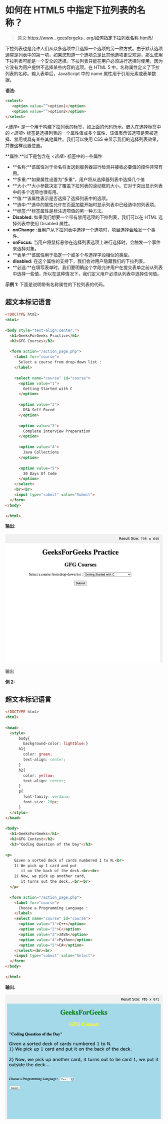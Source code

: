 # 如何在 HTML5 中指定下拉列表的名称？

> 原文:[https://www . geesforgeks . org/如何指定下拉列表名称 html5/](https://www.geeksforgeeks.org/how-to-specify-the-name-for-drop-down-list-in-html5/)

下拉列表也是允许人们从众多选项中只选择一个选项的另一种方式。由于默认选项通常是列表中的第一项，如果您知道一个选项总是比其他选项更受欢迎，那么使用下拉列表可能是一个安全的选择。下拉列表只能在用户必须进行选择时使用，因为它没有为用户提供不选择某些内容的选项。在 HTML 5 中，名称属性定义了下拉列表的名称。输入表单后，JavaScript 中的 name 属性用于引用元素或表单数据。

**语法:**

```html
<select>
   <option value=””>option1</option>
   <option value=””>option2</option>
</select>
```

*<选择>* 是一个用于构建下拉列表的标签，如上面的代码所示。嵌入在选择标签中的 *<选项>* 标签是选择列表的一个属性值或多个属性，该值表示该选项是否被选择、禁用或具有某些其他属性。我们可以使用 CSS 来显示我们的选择列表效果，并像这样设置位置。

**属性:**以下是包含在 *<选择>* 标签中的一些属性

*   **名称:**该属性对于命名将发送到服务器进行检测并接收必要值的控件非常有用。
*   **多重:**如果属性设置为“多重”，用户将从选择器列表中选择几个值
*   **大小:**大小参数决定了覆盖下拉列表的滚动框的大小。它对于突出显示列表中的多个选项也很有用。
*   **值:**该属性表示是否选择了选择列表中的选项。
*   **选中:**选中的属性允许在页面加载开始时显示列表中已经选中的列表项。
*   **标签:**标签属性是标注选项值的另一种方法。
*   **Disabled:** 如果我们想要一个带有禁用选项的下拉列表，我们可以在 HTML 选择列表中使用 Disabled 属性。
*   **onChange** :当用户从下拉列表中选择一个选项时，项目选择会触发一个事件。
*   **onFocus:** 当用户将鼠标悬停在选择列表选项上进行选择时，会触发一个事件来选择对象。
*   **表单:**该属性用于指定一个或多个与选择字段相似的类型。
*   **disabled:** 在这个属性的支持下，我们会对用户隐藏我们的下拉列表。
*   **必选:**在填写表单时，我们要明确这个字段允许用户在提交表单之前从列表中选择一些值，所以在这种情况下，我们定义用户必须从列表中选择任何值。

**示例 1:** 下面是说明带有名称属性的下拉列表的代码。

## 超文本标记语言

```html
<!DOCTYPE html>
<html>

<body style="text-align:center;">
  <h1>GeeksForGeeks Practice</h1>
  <h2>GFG Courses</h2>

  <form action="/action_page.php">
    <label for="course">
      Select a course from drop-down list :
    </label>

    <select name="course" id="course">
      <option value="1">
        Getting Started with C
      </option>

      <option value="2">
        DSA Self-Paced
      </option>

      <option value="3">
        Complete Interview Preparation
      </option>

      <option value="4">
        Java Collections
      </option>

      <option value="5">
        30 Days Of Code
      </option>
    </select>
    <br><br>
    <input type="submit" value="Submit">
  </form>
</body>

</html>
```

**输出:**

![](img/70fcbcc139ea6d793d7d16949edd5608.png)

输出

**例 2:**

## 超文本标记语言

```html
<!DOCTYPE html>
<html>

<head>
  <style>
      body{
        background-color: lightblue;}
      h1{
        color: green;
        text-align: center;
      }
      h2{
        color: yellow;
        text-align: center;
      }
      p{
        font-family: verdana;
        font-size: 20px;
      }
  </style>
</head>

<body>
  <h1>GeeksForGeeks</h1>
  <h2>GFG Contest</h2>
  <h3>"Coding Question of the Day"</h3>

<p>
    Given a sorted deck of cards numbered 1 to N.<br>
    1) We pick up 1 card and put 
       it on the back of the deck.<br><br>
    2) Now, we pick up another card, 
       it turns out the deck..<br><br>
  </p>

  <form action="/action_page.php">
    <label for="course">
      Choose a Programming Language :
    </label>
    <select name="course" id="course">
      <option value="1">C++</option>
      <option value="2">C</option>
      <option value="3">JAVA</option>
      <option value="4">Python</option>
      <option value="5">C#</option>
    </select><br><br>
    <input type="submit" value="Select">
  </form>
</body>

</html>
```

**输出:**

![](img/5ddcae202b9bde85bbf30634bade5e5b.png)